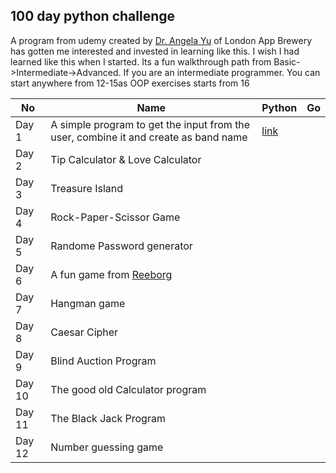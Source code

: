 ## 100 day python challenge
A program from udemy created by [Dr. Angela Yu](https://www.udemy.com/user/4b4368a3-b5c8-4529-aa65-2056ec31f37e/) of London App Brewery has gotten me interested and invested in learning like this. I wish I had learned like this when I started. Its a fun walkthrough path from Basic->Intermediate->Advanced. If you are an intermediate programmer. You can start anywhere from 12-15as OOP exercises starts from 16

|No|Name|Python|Go|
|-----|----|-----|---|
|Day 1|A simple program to get the input from the user, combine it and create as band name|[link](/day1/python/)||
|Day 2|Tip Calculator & Love Calculator|
|Day 3|Treasure Island|
|Day 4|Rock-Paper-Scissor Game|
|Day 5|Randome Password generator|
|Day 6|A fun game from [Reeborg](https://reeborg.ca/)|
|Day 7|Hangman game|
|Day 8|Caesar Cipher|
|Day 9|Blind Auction Program|
|Day 10|The good old Calculator program|
|Day 11|The Black Jack Program|
|Day 12|Number guessing game|
